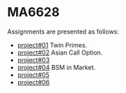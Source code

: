 
# MA6628

Assignments are presented as follows:

- [project#01](https://github.com/pinhuang0317/MA6628-Assignment/blob/master/Project%2301.ipynb) Twin Primes. 
- [project#02](https://github.com/pinhuang0317/MA6628-Assignment/blob/master/Project%2302.ipynb) Asian Call Option. 
- [project#03](https://github.com/pinhuang0317/MA6628-Assignment/blob/master/Project%2304.ipynb)  
- [project#04](https://github.com/pinhuang0317/MA6628-Assignment/blob/master/Project%2304.ipynb) BSM in Market. 
- [project#05](https://github.com/pinhuang0317/MA6628-Assignment/blob/master/Project%2305.ipynb) 
- [project#06](https://github.com/pinhuang0317/MA6628-Assignment/blob/master/Project%2306.ipynb)  
